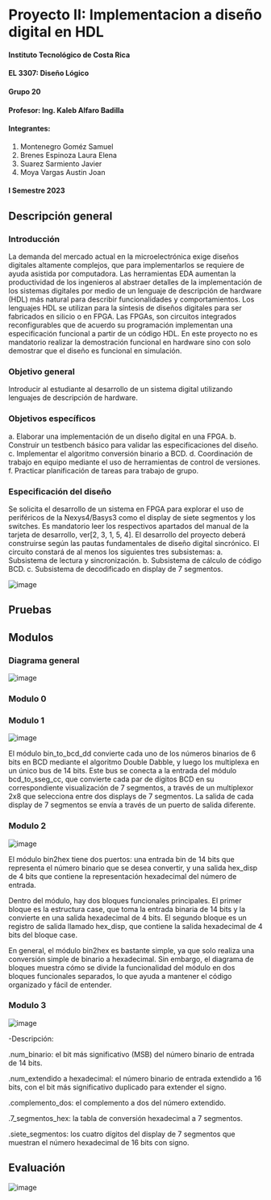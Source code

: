 # Proyecto II: Implementacion a diseño digital en HDL


#### Instituto Tecnológico de Costa Rica
#### EL 3307: Diseño Lógico
#### Grupo 20
#### Profesor: Ing. Kaleb Alfaro Badilla

#### Integrantes:
1. Montenegro Goméz Samuel
2. Brenes Espinoza Laura Elena
3. Suarez Sarmiento Javier
4. Moya Vargas Austin Joan

#### I Semestre 2023


## Descripción general


### Introducción
La demanda del mercado actual en la microelectrónica exige diseños digitales altamente complejos, que
para implementarlos se requiere de ayuda asistida por computadora. Las herramientas EDA aumentan la
productividad de los ingenieros al abstraer detalles de la implementación de los sistemas digitales por medio
de un lenguaje de descripción de hardware (HDL) más natural para describir funcionalidades y comportamientos.
Los lenguajes HDL se utilizan para la síntesis de diseños digitales para ser fabricados en silicio o en
FPGA. Las FPGAs, son circuitos integrados reconfigurables que de acuerdo su programación implementan
una especificación funcional a partir de un código HDL. En este proyecto no es mandatorio realizar
la demostración funcional en hardware sino con solo demostrar que el diseño es funcional en
simulación.


### Objetivo general
Introducir al estudiante al desarrollo de un sistema digital utilizando lenguajes de descripción de hardware.


### Objetivos específicos
  a. Elaborar una implementación de un diseño digital en una FPGA.
  b. Construir un testbench básico para validar las especificaciones del diseño.
  c. Implementar el algoritmo conversión binario a BCD.
  d. Coordinación de trabajo en equipo mediante el uso de herramientas de control de versiones.
  f. Practicar planificación de tareas para trabajo de grupo.
  
  
### Especificación del diseño
Se solicita el desarrollo de un sistema en FPGA para explorar el uso de periféricos de la Nexys4/Basys3
como el display de siete segmentos y los switches. Es mandatorio leer los respectivos apartados del manual
de la tarjeta de desarrollo, ver[2, 3, 1, 5, 4]. El desarrollo del proyecto deberá construirse según las pautas
fundamentales de diseño digital sincrónico. El circuito constará de al menos los siguientes tres subsistemas:
  a. Subsistema de lectura y sincronización.
  b. Subsistema de cálculo de código BCD.
  c. Subsistema de decodificado en display de 7 segmentos.



![image](https://user-images.githubusercontent.com/111261878/231011781-1702b5aa-efe6-42cb-82ec-238074bc9db8.png)




## Pruebas










## Modulos

### Diagrama general
![image](https://user-images.githubusercontent.com/111307104/233260519-37e5eb6a-1623-4666-bb70-d9be3a25fb1c.png)

### Modulo 0


### Modulo 1

![image](https://user-images.githubusercontent.com/111261878/236118147-b543844f-5566-474f-8f2c-e68ed1a6ee31.png)

El módulo bin_to_bcd_dd convierte cada uno de los números binarios de 6 bits en BCD mediante el algoritmo Double Dabble, y luego los multiplexa en un único bus de 14 bits. Este bus se conecta a la entrada del módulo bcd_to_sseg_cc, que convierte cada par de dígitos BCD en su correspondiente visualización de 7 segmentos, a través de un multiplexor 2x8 que selecciona entre dos displays de 7 segmentos. La salida de cada display de 7 segmentos se envía a través de un puerto de salida diferente.


### Modulo 2

![image](https://user-images.githubusercontent.com/111261878/236118218-b70148aa-9fe7-4118-954b-db5b847761ab.png)

El módulo bin2hex tiene dos puertos: una entrada bin de 14 bits que representa el número binario que se desea convertir, y una salida hex_disp de 4 bits que contiene la representación hexadecimal del número de entrada.

Dentro del módulo, hay dos bloques funcionales principales. El primer bloque es la estructura case, que toma la entrada binaria de 14 bits y la convierte en una salida hexadecimal de 4 bits. El segundo bloque es un registro de salida llamado hex_disp, que contiene la salida hexadecimal de 4 bits del bloque case.

En general, el módulo bin2hex es bastante simple, ya que solo realiza una conversión simple de binario a hexadecimal. Sin embargo, el diagrama de bloques muestra cómo se divide la funcionalidad del módulo en dos bloques funcionales separados, lo que ayuda a mantener el código organizado y fácil de entender.

### Modulo 3

![image](https://user-images.githubusercontent.com/111261878/236115812-b38112c5-72c8-4ae1-87f9-fa2c83fe8f5f.png)
  
-Descripción:

.num_binario: el bit más significativo (MSB) del número binario de entrada de 14 bits.

.num_extendido a hexadecimal: el número binario de entrada extendido a 16 bits, con el bit más significativo duplicado para extender el signo.

.complemento_dos: el complemento a dos del número extendido.

.7_segmentos_hex: la tabla de conversión hexadecimal a 7 segmentos.

.siete_segmentos: los cuatro dígitos del display de 7 segmentos que muestran el número hexadecimal de 16 bits con signo.





## Evaluación

![image](https://user-images.githubusercontent.com/111261878/236116178-56a46d14-71ec-43db-bd0e-b0289e69da5c.png)

